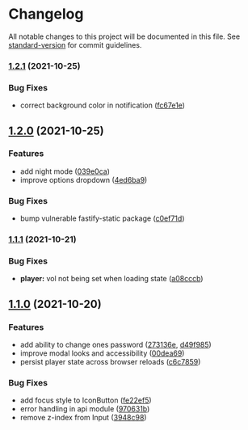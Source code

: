 # Changelog

All notable changes to this project will be documented in this file. See [standard-version](https://github.com/conventional-changelog/standard-version) for commit guidelines.

### [1.2.1](https://github.com/paulschwoerer/leafplayer/compare/v1.2.0...v1.2.1) (2021-10-25)


### Bug Fixes

* correct background color in notification ([fc67e1e](https://github.com/paulschwoerer/leafplayer/commit/fc67e1eed8e3eee98b3b71018e01e03c160426c4))

## [1.2.0](https://github.com/paulschwoerer/leafplayer/compare/v1.1.1...v1.2.0) (2021-10-25)


### Features

* add night mode ([039e0ca](https://github.com/paulschwoerer/leafplayer/commit/039e0ca1fc129512ad4700e080542966aaf9c891))
* improve options dropdown ([4ed6ba9](https://github.com/paulschwoerer/leafplayer/commit/4ed6ba920d0f12b8b00fb0c352baa4ca4f67f1ea))


### Bug Fixes

* bump vulnerable fastify-static package ([c0ef71d](https://github.com/paulschwoerer/leafplayer/commit/c0ef71d6e4790d262aed91d7793b53f85ab2270a))

### [1.1.1](https://github.com/paulschwoerer/leafplayer/compare/v1.1.0...v1.1.1) (2021-10-21)


### Bug Fixes

* **player:** vol not being set when loading state ([a08cccb](https://github.com/paulschwoerer/leafplayer/commit/a08cccb932d089a7357c10c6139f9d69ae75204b))

## [1.1.0](https://github.com/paulschwoerer/leafplayer/compare/v1.0.0...v1.1.0) (2021-10-20)


### Features

* add ability to change ones password ([273136e](https://github.com/paulschwoerer/leafplayer/commit/273136e122a2a514a61f21677ca3f413f4f1cb9b), [d49f985](https://github.com/paulschwoerer/leafplayer/commit/d49f98590ff6afebc1d275d82e0a2acecbb71551))
* improve modal looks and accessibility ([00dea69](https://github.com/paulschwoerer/leafplayer/commit/00dea69502fd08b14058d61ff18d244676998d60))
* persist player state across browser reloads ([c6c7859](https://github.com/paulschwoerer/leafplayer/commit/c6c785975fd4895a995e2e73be2600a1e12bc4be))


### Bug Fixes

* add focus style to IconButton ([fe22ef5](https://github.com/paulschwoerer/leafplayer/commit/fe22ef59de65757fc984e69440904b6ec5e370fc))
* error handling in api module ([970631b](https://github.com/paulschwoerer/leafplayer/commit/970631b9de995c95dbdffe5e0a64d57086ce5cd7))
* remove z-index from Input ([3948c98](https://github.com/paulschwoerer/leafplayer/commit/3948c98fe9a20299150e5efc4fc86295dffdb937))
